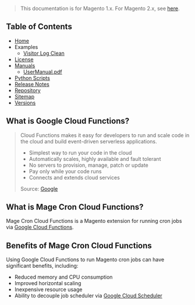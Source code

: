 <blockquote class="important">This documentation is for Magento 1.x. For Magento 2.x, see <a href="https://docs.auroraextensions.com/magento/extensions/2.x/magecroncloudfunctions/latest/">here</a>.</blockquote>

## Table of Contents

- [Home](https://docs.auroraextensions.com/magento/extensions/1.x/magecroncloudfunctions/latest/)
- Examples
    + [Visitor Log Clean](https://docs.auroraextensions.com/magento/extensions/1.x/magecroncloudfunctions/latest/examples/visitor_log_clean/)
- [License](https://docs.auroraextensions.com/magento/extensions/1.x/magecroncloudfunctions/LICENSE.txt)
- [Manuals](https://docs.auroraextensions.com/magento/extensions/1.x/magecroncloudfunctions/latest/manuals/)
    + [UserManual.pdf](https://docs.auroraextensions.com/magento/extensions/1.x/magecroncloudfunctions/latest/manuals/UserManual.pdf)
- [Python Scripts](https://docs.auroraextensions.com/magento/extensions/1.x/magecroncloudfunctions/latest/python/src/)
- [Release Notes](https://docs.auroraextensions.com/magento/extensions/1.x/magecroncloudfunctions/RELEASE_NOTES.txt)
- [Repository](https://github.com/auroraextensions/NickolasBurr_MageCronCloudFunctions)
- [Sitemap](https://docs.auroraextensions.com/magento/extensions/1.x/magecroncloudfunctions/latest/sitemap.xml)
- [Versions](https://docs.auroraextensions.com/magento/extensions/1.x/magecroncloudfunctions/)

## What is Google Cloud Functions?

<blockquote>
  <div>
    Cloud Functions makes it easy for developers to run and scale code in the cloud and build event-driven serverless applications.
  </div>
  <ul>
    <li>Simplest way to run your code in the cloud</li>
    <li>Automatically scales, highly available and fault tolerant</li>
    <li>No servers to provision, manage, patch or update</li>
    <li>Pay only while your code runs</li>
    <li>Connects and extends cloud services</li>
  </ul>
  <div>Source:&nbsp;<a href="https://cloud.google.com/functions/" target="_blank">Google</a></div>
</blockquote>

## What is Mage Cron Cloud Functions?

Mage Cron Cloud Functions is a Magento extension for running cron jobs via [Google Cloud Functions](https://cloud.google.com/functions/).

## Benefits of Mage Cron Cloud Functions

Using Google Cloud Functions to run Magento cron jobs can have significant benefits, including:

+ Reduced memory and CPU consumption
+ Improved horizontal scaling
+ Inexpensive resource usage
+ Ability to decouple job scheduler via [Google Cloud Scheduler](https://cloud.google.com/scheduler/)

